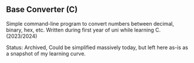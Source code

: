 ## Base Converter (C)

Simple command-line program to convert numbers between decimal, binary, hex, etc. Written during first year of uni while learning C. (2023/2024)

Status: Archived, Could be simplified massively today, but left here as-is as a snapshot of my learning curve.
